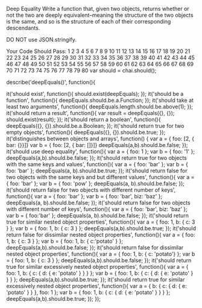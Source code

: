 Deep Equality
Write a function that, given two objects, returns whether or not the two are deeply equivalent–meaning the structure of the two objects is the same, and so is the structure of each of their corresponding descendants.

DO NOT use JSON.stringify.

Your Code Should Pass:
1
2
3
4
5
6
7
8
9
10
11
12
13
14
15
16
17
18
19
20
21
22
23
24
25
26
27
28
29
30
31
32
33
34
35
36
37
38
39
40
41
42
43
44
45
46
47
48
49
50
51
52
53
54
55
56
57
58
59
60
61
62
63
64
65
66
67
68
69
70
71
72
73
74
75
76
77
78
79
80
var should = chai.should();

describe('deepEquals()', function(){

  it('should exist', function(){
    should.exist(deepEquals);
  });
  it('should be a function', function(){
    deepEquals.should.be.a.Function;
  });
  it('should take at least two arguments', function(){
    deepEquals.length.should.be.above(1);
  });
  it('should return a result', function(){
    var result = deepEquals({}, {});
    should.exist(result);
  });
  it('should return a boolean', function(){
    deepEquals({}, {}).should.be.a.Boolean;
  });
  it('should return true for two empty objects', function(){
    deepEquals({}, {}).should.be.true;
  });
  it('distinguishes between objects and arrays', function() {
    var a = { foo: [2, { bar: {}}]}
    var b = { foo: [2, { bar: []}]}
    deepEquals(a,b).should.be.false;
  });
  it('should use deep equality', function(){
    var a = { foo: 1 };
    var b = { foo: '1' };
    deepEquals(a,b).should.be.false;
  });
  it('should return true for two objects with the same keys and values', function(){
    var a = { foo: 'bar' };
    var b = { foo: 'bar' };
    deepEquals(a, b).should.be.true;
  });
  it('should return false for two objects with the same keys and but different values', function(){
    var a = { foo: 'bar' };
    var b = { foo: 'pow' };
    deepEquals(a, b).should.be.false;
  });
  it('should return false for two objects with different number of keys', function(){
    var a = { foo: 'bar' };
    var b = { foo: 'bar', biz: 'baz' };
    deepEquals(a, b).should.be.false;
  });
  it('should return false for two objects with different number of keys', function(){
    var a = { foo: 'bar', biz: 'baz' };
    var b = { foo:'bar' };
    deepEquals(a, b).should.be.false;
  });
  it('should return true for similar nested object properties', function(){
    var a = { foo: 1, b: { c: 3 } };
    var b = { foo: 1, b: { c: 3 } };
    deepEquals(a,b).should.be.true;
  });
  it('should return false for dissimilar nested object properties', function(){
    var a = { foo: 1, b: { c: 3 } };
    var b = { foo: 1, b: { c:'potato' } };
    deepEquals(a,b).should.be.false;
  });
  it('should return false for dissimilar nested object properties', function(){
    var a = { foo: 1, b: { c: 'potato'} };
    var b = { foo: 1, b: { c: 3 } };
    deepEquals(a,b).should.be.false;
  });
  it('should return true for similar excessively nested object properties', function(){
    var a = { foo: 1, b: { c: { d: { e: 'potato' } } } };
    var b = { foo: 1, b: { c: { d: { e: 'potato' } } } };
    deepEquals(a,b).should.be.true;
  });
  it('should return true for similar excessively nested object properties', function(){
    var a = { b: { c: { d: { e: 'potato' } } }, foo: 1 };
    var b = { foo: 1, b: { c: { d: { e: 'potato' } } } };
    deepEquals(a,b).should.be.true;
  });
});
